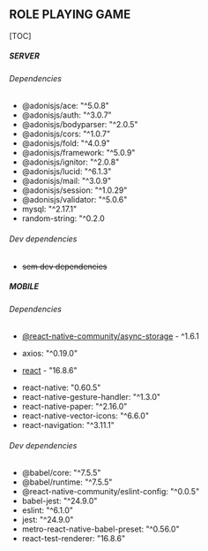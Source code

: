 ## ROLE PLAYING GAME

[TOC]

##### SERVER

###### Dependencies
- @adonisjs/ace: "^5.0.8"
- @adonisjs/auth: "^3.0.7"
- @adonisjs/bodyparser: "^2.0.5"
- @adonisjs/cors: "^1.0.7"
- @adonisjs/fold: "^4.0.9"
- @adonisjs/framework: "^5.0.9"
- @adonisjs/ignitor: "^2.0.8"
- @adonisjs/lucid: "^6.1.3"
- @adonisjs/mail: "^3.0.9"
- @adonisjs/session: "^1.0.29"
- @adonisjs/validator: "^5.0.6"
- mysql: "^2.17.1"
- random-string: "^0.2.0
 
###### Dev dependencies
- ~~sem dev dependencies~~
 
##### MOBILE

###### Dependencies
* [@react-native-community/async-storage] - ^1.6.1
- axios: "^0.19.0"
* [react] - "16.8.6"
- react-native: "0.60.5"
- react-native-gesture-handler: "^1.3.0"
- react-native-paper: "^2.16.0"
- react-native-vector-icons: "^6.6.0"
- react-navigation: "^3.11.1"

###### Dev dependencies
- @babel/core: "^7.5.5"
- @babel/runtime: "^7.5.5"
- @react-native-community/eslint-config: "^0.0.5"
- babel-jest: "^24.9.0"
- eslint: "^6.1.0"
- jest: "^24.9.0"
- metro-react-native-babel-preset: "^0.56.0"
- react-test-renderer: "16.8.6"



[@react-native-community/async-storage]: <https://github.com/react-native-community/async-storage/>
[react]: <https://pt-br.reactjs.org/>
[react]: <https://pt-br.reactjs.org/>
[react]: <https://pt-br.reactjs.org/>
[react-native]: <https://facebook.github.io/react-native/>
[date-fns]: <https://date-fns.org/docs/Getting-Started/>
[native-base]: <https://docs.nativebase.io/Components.html/>
[react-native-audio-recorder-player]: <https://github.com/dooboolab/react-native-audio-recorder-player/>
[react-native-calendars]: <https://github.com/wix/react-native-calendars/>
[react-native-chart-kit]: <https://www.npmjs.com/package/react-native-chart-kit/>
[react-native-gesture-handler]: <https://kmagiera.github.io/react-native-gesture-handler/docs/getting-started.html/>
[react-native-image-picker]: <https://github.com/react-native-community/react-native-image-picker/>
[react-native-masked-text]: <https://github.com/benhurott/react-native-masked-text/>
[react-native-modal]: <https://github.com/react-native-community/react-native-modal/>
[react-native-permissions]: <https://github.com/react-native-community/react-native-permissions/>
[react-native-reanimated]: <https://github.com/kmagiera/react-native-reanimated/>
[react-native-screens]: <https://github.com/kmagiera/react-native-screens/>
[react-native-svg]: <https://github.com/react-native-community/react-native-svg/>
[react-native-swiper]: <https://github.com/leecade/react-native-swiper/>
[react-native-vector-icons]: <https://github.com/oblador/react-native-vector-icons/>
[react-navigation]: <https://reactnavigation.org/docs/en/getting-started.html/>
[react-navigation-stack]: <https://github.com/react-navigation/stack/>
[react-navigation-tabs]: <https://github.com/react-navigation/tabs/>
[react-redux]: <https://github.com/reduxjs/react-redux/>
[realm]: <https://realm.io/blog/introducing-realm-react-native//>
[redux]: <https://redux.js.org/introduction/installation/>
[redux-offline-queue]: <https://github.com/RobPando/redux-offline-queue/>
[redux-saga]: <https://github.com/redux-saga/redux-saga/>
[styled-components]: <https://www.styled-components.com/docs/>